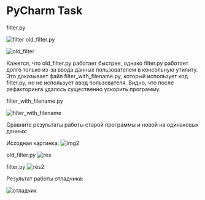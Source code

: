 # PyCharm Task
 
filter.py

![filter](https://user-images.githubusercontent.com/81950751/142760168-8c6050dc-cc73-4378-8d60-cec33685653f.png)
old_filter.py

![old_filter](https://user-images.githubusercontent.com/81950751/142760195-64d3d420-d0c5-4cdf-aadd-abd8f8943550.png)

Кажется, что old_filter.py работает быстрее, однако filter.py работает долго только из-за ввода данных пользователем в консольную утилиту.
Это доказывает файл filter_with_filename.py, который использует код filter.py, но не использует ввод пользователя. Видно, что после рефакторинга удалось существенно ускорить программу.

filter_with_filename.py

![filter_with_filename](https://user-images.githubusercontent.com/81950751/142760197-24ba0d9d-1da7-474a-aeb9-c1a786927e9e.png)


Сравните результаты работы старой программы и новой на одинаковых данных:

Исходная картинка:
![img2](https://user-images.githubusercontent.com/81950751/142760655-a7fc36da-14c9-4e5f-bdac-f749ffcab80f.jpg)

old_filter.py
![res](https://user-images.githubusercontent.com/81950751/142760659-ee591486-b117-4f55-9ca5-6c9bbdf0ebed.jpg)

filter.py
![res2](https://user-images.githubusercontent.com/81950751/142760668-158fb853-0e07-47d4-b35b-778dcb468073.jpg)


Результат работы отладчика:

![отладчик](https://user-images.githubusercontent.com/81950751/142761151-02b94d00-b42b-4a80-a359-8246192e28d9.png)